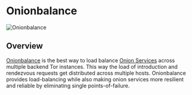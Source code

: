 # Onionbalance

![Onionbalance](assets/onionbalance.jpg)

## Overview

[Onionbalance][] is the best way to load balance [Onion Services][] across
multiple backend Tor instances. This way the load of introduction and
rendezvous requests get distributed across multiple hosts. Onionbalance
provides load-balancing while also making onion services more resilient
and reliable by eliminating single points-of-failure.

[Onionbalance]: https://gitlab.torproject.org/tpo/onion-services/onionbalance
[Onion Services]: https://community.torproject.org/onion-services
